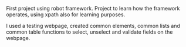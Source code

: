 First project using robot framework. Project to learn how the framework operates, using xpath also for learning purposes. 

I used a testing webpage, created common elements, common lists and common table functions to select, unselect and validate fields on the webpage.

